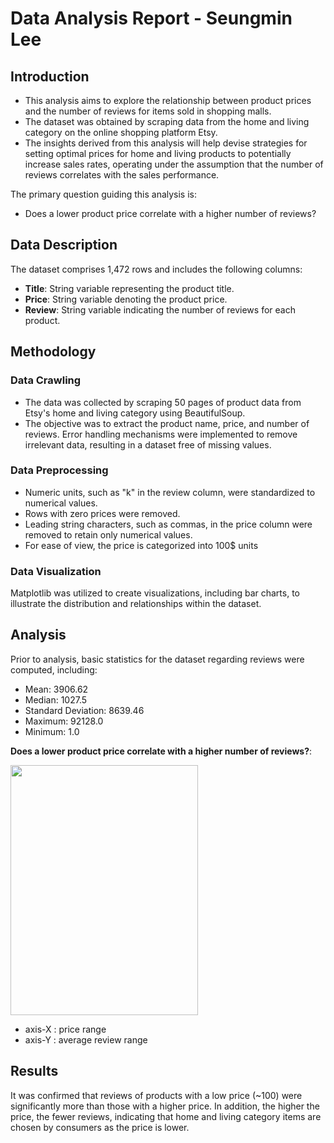 # **Data Analysis Report - Seungmin Lee**

## Introduction

- This analysis aims to explore the relationship between product prices and the number of reviews for items sold in shopping malls.
- The dataset was obtained by scraping data from the home and living category on the online shopping platform Etsy.
- The insights derived from this analysis will help devise strategies for setting optimal prices for home and living products to potentially increase sales rates, operating under the assumption that the number of reviews correlates with the sales performance.

The primary question guiding this analysis is:

- Does a lower product price correlate with a higher number of reviews?

## Data Description

The dataset comprises 1,472 rows and includes the following columns:

- **Title**: String variable representing the product title.
- **Price**: String variable denoting the product price.
- **Review**: String variable indicating the number of reviews for each product.

## Methodology

### Data Crawling

- The data was collected by scraping 50 pages of product data from Etsy's home and living category using BeautifulSoup.
- The objective was to extract the product name, price, and number of reviews. Error handling mechanisms were implemented to remove irrelevant data, resulting in a dataset free of missing values.

### Data Preprocessing

- Numeric units, such as "k" in the review column, were standardized to numerical values.
- Rows with zero prices were removed.
- Leading string characters, such as commas, in the price column were removed to retain only numerical values.
- For ease of view, the price is categorized into 100$ units

### Data Visualization

Matplotlib was utilized to create visualizations, including bar charts, to illustrate the distribution and relationships within the dataset.

## Analysis

Prior to analysis, basic statistics for the dataset regarding reviews were computed, including:

- Mean: 3906.62
- Median: 1027.5
- Standard Deviation: 8639.46
- Maximum: 92128.0
- Minimum: 1.0

**Does a lower product price correlate with a higher number of reviews?**:

<img src="https://github.com/1109min/Irvine_Tech_Hub/assets/112641576/0f5e830a-d69a-424f-bac3-6987409c90c8.png"  width="300" height="400"/>

- axis-X : price range
- axis-Y : average review range

## Results

It was confirmed that reviews of products with a low price (~100) were significantly more than those with a higher price.
In addition, the higher the price, the fewer reviews, indicating that home and living category items are chosen by consumers as the price is lower.
